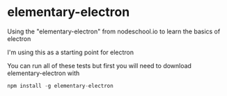 
# elementary-electron
Using the "elementary-electron" from nodeschool.io to learn the basics of electron

I'm using this as a starting point for electron

You can run all of these tests but first you will need to download elementary-electron with

```javascript
npm install -g elementary-electron
```
